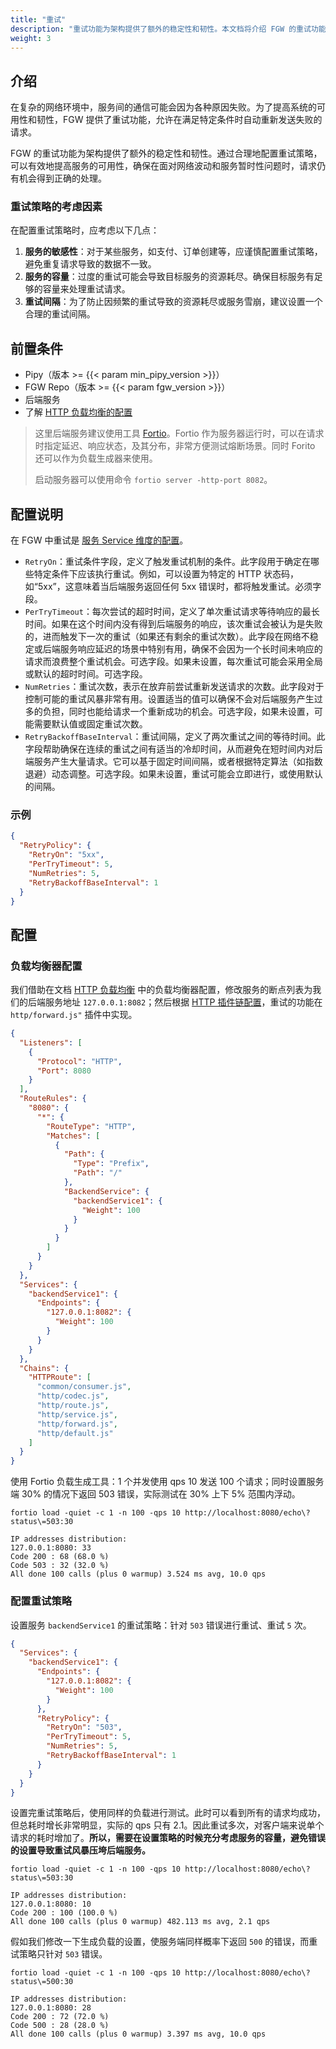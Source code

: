 ```yaml
---
title: "重试"
description: "重试功能为架构提供了额外的稳定性和韧性。本文档将介绍 FGW 的重试功能"
weight: 3
---
```


## 介绍

在复杂的网络环境中，服务间的通信可能会因为各种原因失败。为了提高系统的可用性和韧性，FGW 提供了重试功能，允许在满足特定条件时自动重新发送失败的请求。

FGW 的重试功能为架构提供了额外的稳定性和韧性。通过合理地配置重试策略，可以有效地提高服务的可用性，确保在面对网络波动和服务暂时性问题时，请求仍有机会得到正确的处理。

### 重试策略的考虑因素

在配置重试策略时，应考虑以下几点：

1. **服务的敏感性**：对于某些服务，如支付、订单创建等，应谨慎配置重试策略，避免重复请求导致的数据不一致。
2. **服务的容量**：过度的重试可能会导致目标服务的资源耗尽。确保目标服务有足够的容量来处理重试请求。
3. **重试间隔**：为了防止因频繁的重试导致的资源耗尽或服务雪崩，建议设置一个合理的重试间隔。

## 前置条件

- Pipy（版本 >= {{< param min_pipy_version >}}）
- FGW Repo（版本 >= {{< param fgw_version >}}）
- 后端服务
- 了解 [HTTP 负载均衡的配置](/features/http-load-balancer/)

> 这里后端服务建议使用工具 [Fortio](https://fortio.org)。Fortio 作为服务器运行时，可以在请求时指定延迟、响应状态，及其分布，非常方便测试熔断场景。同时 Forito 还可以作为负载生成器来使用。
>
> 启动服务器可以使用命令 `fortio server -http-port 8082`。

## 配置说明

在 FGW 中重试是 [服务 Service 维度的配置](/reference/configuration/#41-服务-配置格式)。

- `RetryOn`：重试条件字段，定义了触发重试机制的条件。此字段用于确定在哪些特定条件下应该执行重试。例如，可以设置为特定的 HTTP 状态码，如“5xx”，这意味着当后端服务返回任何 5xx 错误时，都将触发重试。必须字段。
- `PerTryTimeout`：每次尝试的超时时间，定义了单次重试请求等待响应的最长时间。如果在这个时间内没有得到后端服务的响应，该次重试会被认为是失败的，进而触发下一次的重试（如果还有剩余的重试次数）。此字段在网络不稳定或后端服务响应延迟的场景中特别有用，确保不会因为一个长时间未响应的请求而浪费整个重试机会。可选字段。如果未设置，每次重试可能会采用全局或默认的超时时间。可选字段。
- `NumRetries`：重试次数，表示在放弃前尝试重新发送请求的次数。此字段对于控制可能的重试风暴非常有用。设置适当的值可以确保不会对后端服务产生过多的负担，同时也能给请求一个重新成功的机会。可选字段，如果未设置，可能需要默认值或固定重试次数。
- `RetryBackoffBaseInterval`：重试间隔，定义了两次重试之间的等待时间。此字段帮助确保在连续的重试之间有适当的冷却时间，从而避免在短时间内对后端服务产生大量请求。它可以基于固定时间间隔，或者根据特定算法（如指数退避）动态调整。可选字段。如果未设置，重试可能会立即进行，或使用默认的间隔。

### 示例

```json
{
  "RetryPolicy": {
    "RetryOn": "5xx",
    "PerTryTimeout": 5,
    "NumRetries": 5,
    "RetryBackoffBaseInterval": 1
  }
}
```

## 配置

### 负载均衡器配置

我们借助在文档 [HTTP 负载均衡](/features/http-load-balancer/) 中的负载均衡器配置，修改服务的断点列表为我们的后端服务地址 `127.0.0.1:8082`；然后根据 [HTTP 插件链配置](/reference/plugin/#http-路由)，重试的功能在 `http/forward.js"` 插件中实现。

```json
{
  "Listeners": [
    {
      "Protocol": "HTTP",
      "Port": 8080
    }
  ],
  "RouteRules": {
    "8080": {
      "*": {
        "RouteType": "HTTP",
        "Matches": [
          {
            "Path": {
              "Type": "Prefix",
              "Path": "/"
            },
            "BackendService": {
              "backendService1": {
                "Weight": 100
              }
            }
          }
        ]
      }
    }
  },
  "Services": {
    "backendService1": {
      "Endpoints": {
        "127.0.0.1:8082": {
          "Weight": 100
        }
      }
    }
  },
  "Chains": {
    "HTTPRoute": [
      "common/consumer.js",
      "http/codec.js",
      "http/route.js",
      "http/service.js",
      "http/forward.js",
      "http/default.js"
    ]
  }
}
```

使用 Fortio 负载生成工具：1 个并发使用 qps 10 发送 100 个请求；同时设置服务端 30% 的情况下返回 503 错误，实际测试在 30% 上下 5% 范围内浮动。

```shell
fortio load -quiet -c 1 -n 100 -qps 10 http://localhost:8080/echo\?status\=503:30

IP addresses distribution:
127.0.0.1:8080: 33
Code 200 : 68 (68.0 %)
Code 503 : 32 (32.0 %)
All done 100 calls (plus 0 warmup) 3.524 ms avg, 10.0 qps
```

### 配置重试策略

设置服务 `backendService1` 的重试策略：针对 `503` 错误进行重试、重试 `5` 次。

```json
{
  "Services": {
    "backendService1": {
      "Endpoints": {
        "127.0.0.1:8082": {
          "Weight": 100
        }
      },
      "RetryPolicy": {
        "RetryOn": "503",
        "PerTryTimeout": 5,
        "NumRetries": 5,
        "RetryBackoffBaseInterval": 1
      }
    }
  }
}
```

设置完重试策略后，使用同样的负载进行测试。此时可以看到所有的请求均成功，但总耗时增长非常明显，实际的 qps 只有 2.1。因此重试多次，对客户端来说单个请求的耗时增加了。**所以，需要在设置策略的时候充分考虑服务的容量，避免错误的设置导致重试风暴压垮后端服务。**

```shell
fortio load -quiet -c 1 -n 100 -qps 10 http://localhost:8080/echo\?status\=503:30

IP addresses distribution:
127.0.0.1:8080: 10
Code 200 : 100 (100.0 %)
All done 100 calls (plus 0 warmup) 482.113 ms avg, 2.1 qps
```

假如我们修改一下生成负载的设置，使服务端同样概率下返回 `500` 的错误，而重试策略只针对 `503` 错误。

```shell
fortio load -quiet -c 1 -n 100 -qps 10 http://localhost:8080/echo\?status\=500:30

IP addresses distribution:
127.0.0.1:8080: 28
Code 200 : 72 (72.0 %)
Code 500 : 28 (28.0 %)
All done 100 calls (plus 0 warmup) 3.397 ms avg, 10.0 qps
```
